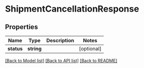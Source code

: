 # ShipmentCancellationResponse

## Properties
Name | Type | Description | Notes
------------ | ------------- | ------------- | -------------
**status** | **string** |  | [optional] 

[[Back to Model list]](../README.md#documentation-for-models) [[Back to API list]](../README.md#documentation-for-api-endpoints) [[Back to README]](../README.md)


